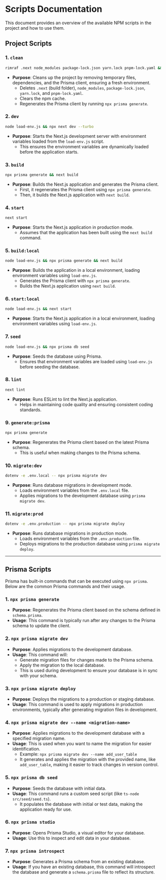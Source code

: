 # Scripts Documentation

This document provides an overview of the available NPM scripts in the project and how to use them.

## Project Scripts

### 1. **`clean`**

```bash
rimraf .next node_modules package-lock.json yarn.lock pnpm-lock.yaml && npm cache clean --force && npx prisma generate
```

- **Purpose**: Cleans up the project by removing temporary files, dependencies, and the Prisma client, ensuring a fresh environment.
  - Deletes `.next` (build folder), `node_modules`, `package-lock.json`, `yarn.lock`, and `pnpm-lock.yaml`.
  - Clears the npm cache.
  - Regenerates the Prisma client by running `npx prisma generate`.

### 2. **`dev`**

```bash
node load-env.js && npx next dev --turbo
```

- **Purpose**: Starts the Next.js development server with environment variables loaded from the `load-env.js` script.
  - This ensures the environment variables are dynamically loaded before the application starts.

### 3. **`build`**

```bash
npx prisma generate && next build
```

- **Purpose**: Builds the Next.js application and generates the Prisma client.
  - First, it regenerates the Prisma client using `npx prisma generate`.
  - Then, it builds the Next.js application with `next build`.

### 4. **`start`**

```bash
next start
```

- **Purpose**: Starts the Next.js application in production mode.
  - Assumes that the application has been built using the `next build` command.

### 5. **`build:local`**

```bash
node load-env.js && npx prisma generate && next build
```

- **Purpose**: Builds the application in a local environment, loading environment variables using `load-env.js`.
  - Generates the Prisma client with `npx prisma generate`.
  - Builds the Next.js application using `next build`.

### 6. **`start:local`**

```bash
node load-env.js && next start
```

- **Purpose**: Starts the Next.js application in a local environment, loading environment variables using `load-env.js`.

### 7. **`seed`**

```bash
node load-env.js && npx prisma db seed
```

- **Purpose**: Seeds the database using Prisma.
  - Ensures that environment variables are loaded using `load-env.js` before seeding the database.

### 8. **`lint`**

```bash
next lint
```

- **Purpose**: Runs ESLint to lint the Next.js application.
  - Helps in maintaining code quality and ensuring consistent coding standards.

### 9. **`generate:prisma`**

```bash
npx prisma generate
```

- **Purpose**: Regenerates the Prisma client based on the latest Prisma schema.
  - This is useful when making changes to the Prisma schema.

### 10. **`migrate:dev`**

```bash
dotenv -e .env.local -- npx prisma migrate dev
```

- **Purpose**: Runs database migrations in development mode.
  - Loads environment variables from the `.env.local` file.
  - Applies migrations to the development database using `prisma migrate dev`.

### 11. **`migrate:prod`**

```bash
dotenv -e .env.production -- npx prisma migrate deploy
```

- **Purpose**: Runs database migrations in production mode.
  - Loads environment variables from the `.env.production` file.
  - Deploys migrations to the production database using `prisma migrate deploy`.

---

## Prisma Scripts

Prisma has built-in commands that can be executed using `npx prisma`. Below are the common Prisma commands and their usage.

### 1. **`npx prisma generate`**

- **Purpose**: Regenerates the Prisma client based on the schema defined in `schema.prisma`.
- **Usage**: This command is typically run after any changes to the Prisma schema to update the client.

### 2. **`npx prisma migrate dev`**

- **Purpose**: Applies migrations to the development database.
- **Usage**: This command will:
  - Generate migration files for changes made to the Prisma schema.
  - Apply the migration to the local database.
  - This is used during development to ensure your database is in sync with your schema.

### 3. **`npx prisma migrate deploy`**

- **Purpose**: Deploys the migrations to a production or staging database.
- **Usage**: This command is used to apply migrations in production environments, typically after generating migration files in development.

### 4. **`npx prisma migrate dev --name <migration-name>`**

- **Purpose**: Applies migrations to the development database with a specified migration name.
- **Usage**: This is used when you want to name the migration for easier identification.
  - Example: `npx prisma migrate dev --name add_user_table`
  - It generates and applies the migration with the provided name, like `add_user_table`, making it easier to track changes in version control.

### 5. **`npx prisma db seed`**

- **Purpose**: Seeds the database with initial data.
- **Usage**: This command runs a custom seed script (like `ts-node src/seed/seed.ts`).
  - It populates the database with initial or test data, making the application ready for use.

### 6. **`npx prisma studio`**

- **Purpose**: Opens Prisma Studio, a visual editor for your database.
- **Usage**: Use this to inspect and edit data in your database.

### 7. **`npx prisma introspect`**

- **Purpose**: Generates a Prisma schema from an existing database.
- **Usage**: If you have an existing database, this command will introspect the database and generate a `schema.prisma` file to reflect its structure.
